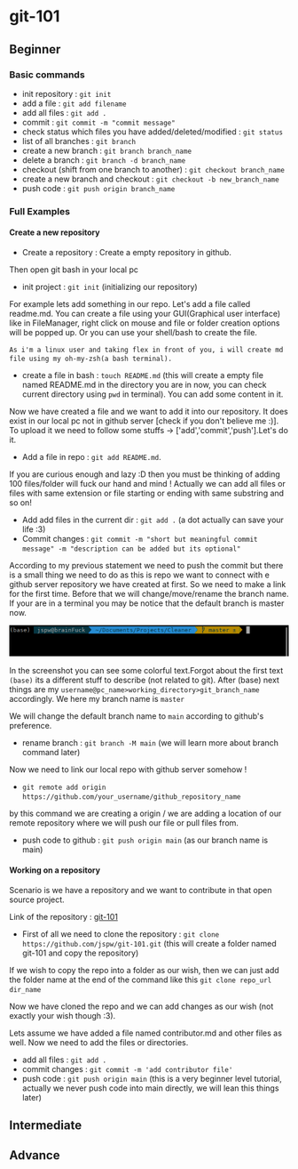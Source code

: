 # git-101

## Beginner

### Basic commands

- init repository : `git init`
- add a file : `git add filename`
- add all files : `git add .`
- commit : `git commit -m "commit message"`
- check status which files you have added/deleted/modified : `git status`
- list of all branches : `git branch`
- create a new branch : `git branch branch_name`
- delete a branch : `git branch -d branch_name`
- checkout (shift from one branch to another) : `git checkout branch_name`
- create a new branch and checkout : `git checkout -b new_branch_name`
- push code : `git push origin branch_name`

### Full Examples

#### Create a new repository

- Create a repository : Create a empty repository in github.

Then open git bash in your local pc

- init project : `git init` (initializing our repository)

For example lets add something in our repo. Let's add a file called readme.md. You can create a file using your GUI(Graphical user interface) like in FileManager, right click on mouse and file or folder creation options will be popped up. Or you can use your shell/bash to create the file.

    As i'm a linux user and taking flex in front of you, i will create md file using my oh-my-zsh(a bash terminal).

- create a file in bash : `touch README.md` (this will create a empty file named README.md in the directory you are in now, you can check current directory using `pwd` in terminal). You can add some content in it.

Now we have created a file and we want to add it into our repository. It does exist in our local pc not in github server [check if you don't believe me :)].
To upload it we need to follow some stuffs -> ['add','commit','push'].Let's do it.

- Add a file in repo : `git add README.md`.

If you are curious enough and lazy :D then you must be thinking of adding 100 files/folder will fuck our hand and mind ! Actually we can add all files or files with same extension or file starting or ending with same substring and so on!

- Add add files in the current dir : `git add .` (a dot actually can save your life :3)
- Commit changes : `git commit -m "short but meaningful commit message" -m "description can be added but its optional"`

According to my previous statement we need to push the commit but there is a small thing we need to do as this is repo we want to connect with e github server repository we have created at first. So we need to make a link for the first time. Before that we will change/move/rename the branch name. If your are in a terminal you may be notice that the default branch is master now.

![master](assets/images/bash-master.png)

In the screenshot you can see some colorful text.Forgot about the first text `(base)` its a different stuff to describe (not related to git). After (base) next things are my `username@pc_name>working_directory>git_branch_name` accordingly.
We here my branch name is `master`

We will change the default branch name to `main` according to github's preference.

- rename branch : `git branch -M main` (we will learn more about branch command later)

Now we need to link our local repo with github server somehow !

- `git remote add origin https://github.com/your_username/github_repository_name`

by this command we are creating a origin / we are adding a location of our remote repository where we will push our file or pull files from.

- push code to github : `git push origin main` (as our branch name is main)

#### Working on a repository

Scenario is we have a repository and we want to contribute in that open source project.

Link of the repository : [git-101](https://github.com/jspw/git-101)

- First of all we need to clone the repository : `git clone https://github.com/jspw/git-101.git` (this will create a folder named git-101 and copy the repository)

If we wish to copy the repo into a folder as our wish, then we can just add the folder name at the end of the command like this `git clone repo_url dir_name`

Now we have cloned the repo and we can add changes as our wish (not exactly your wish though :3).

Lets assume we have added a file named contributor.md and other files as well. Now we need to add the files or directories.

- add all files : `git add .`
- commit changes : `git commit -m 'add contributor file'`
- push code : `git push origin main` (this is a very beginner level tutorial, actually we never push code into main directly, we will lean this things later)

## Intermediate

## Advance
